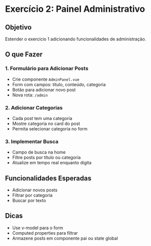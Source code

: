 # Exercício 2: Painel Administrativo

## Objetivo
Estender o exercício 1 adicionando funcionalidades de administração.

## O que Fazer

### 1. Formulário para Adicionar Posts
- Crie componente `AdminPanel.vue`
- Form com campos: título, conteúdo, categoria
- Botão para adicionar novo post
- Nova rota: `/admin`

### 2. Adicionar Categorias
- Cada post tem uma categoria
- Mostre categoria no card do post
- Permita selecionar categoria no form

### 3. Implementar Busca
- Campo de busca na home
- Filtre posts por título ou categoria
- Atualize em tempo real enquanto digita

## Funcionalidades Esperadas
- Adicionar novos posts
- Filtrar por categoria
- Buscar por texto

## Dicas
- Use v-model para o form
- Computed properties para filtrar
- Armazene posts em componente pai ou state global
